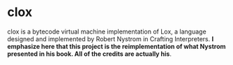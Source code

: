 # clox
clox is a bytecode virtual machine implementation of Lox, a language designed and implemented by Robert Nystrom in Crafting Interpreters. **I emphasize here that this project is the reimplementation of what Nystrom presented in his book. All of the credits are actually his**.